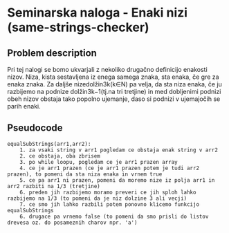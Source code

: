 # Seminarska naloga - Enaki nizi (same-strings-checker)


## Problem description
Pri tej nalogi se bomo ukvarjali z nekoliko drugačno definicijo enakosti nizov. Niza, kista sestavljena iz enega samega znaka, sta enaka, če gre za enaka znaka. Za daljše nizedolžin3k(k∈N) pa velja, da sta niza enaka, če ju razbijemo na podnize dolžin3k−1(tj.na tri tretjine) in med dobljenimi podnizi obeh nizov obstaja tako popolno ujemanje, daso si podnizi v ujemajočih se parih enaki.

## Pseudocode
```
equalSubStrings(arr1,arr2):
    1. za vsaki string v arr1 pogledam ce obstaja enak string v arr2
    2. ce obstaja, oba zbrisem
    3. po while loopu, pogledam ce je arr1 prazen array
    4. ce je arr1 prazen (ce je arr1 prazen potem je tudi arr2 prazen), to pomeni da sta niza enaka in vrnem true
    5. ce pa arr1 ni prazen, pomeni da moremo nize iz polja arr1 in arr2 razbiti na 1/3 (tretjine)
    6. preden jih razbijemo moramo preveri ce jih sploh lahko razbijemo na 1/3 (to pomeni da je niz dolzine 3 ali vecji)
    7. ce smo jih lahko razbili potem ponovno klicemo funkcijo equalSubStrings
    6. drugace pa vrnemo false (to pomeni da smo prisli do listov drevesa oz. do posameznih charov npr. 'a')
```
